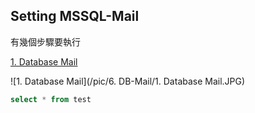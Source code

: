 ## Setting MSSQL-Mail

有幾個步驟要執行

[1. Database Mail](http://www.google.com)

![1. Database Mail](/pic/6. DB-Mail/1. Database Mail.JPG)


```sql
select * from test
```
